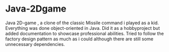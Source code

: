 # Java-2Dgame
Java 2D-game , a clone of the classic Missile command i played as a kid.
Everything was done object-oriented in Java.
Did it as a hobbyproject but added documentation to showcase professional abilities.
Tried to follow the factory design pattern as much as i could although there are still some unnecessary dependencies.
